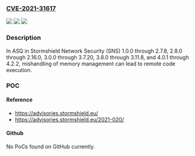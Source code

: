 ### [CVE-2021-31617](https://cve.mitre.org/cgi-bin/cvename.cgi?name=CVE-2021-31617)
![](https://img.shields.io/static/v1?label=Product&message=n%2Fa&color=blue)
![](https://img.shields.io/static/v1?label=Version&message=n%2Fa&color=blue)
![](https://img.shields.io/static/v1?label=Vulnerability&message=n%2Fa&color=brighgreen)

### Description

In ASQ in Stormshield Network Security (SNS) 1.0.0 through 2.7.8, 2.8.0 through 2.16.0, 3.0.0 through 3.7.20, 3.8.0 through 3.11.8, and 4.0.1 through 4.2.2, mishandling of memory management can lead to remote code execution.

### POC

#### Reference
- https://advisories.stormshield.eu/
- https://advisories.stormshield.eu/2021-020/

#### Github
No PoCs found on GitHub currently.

